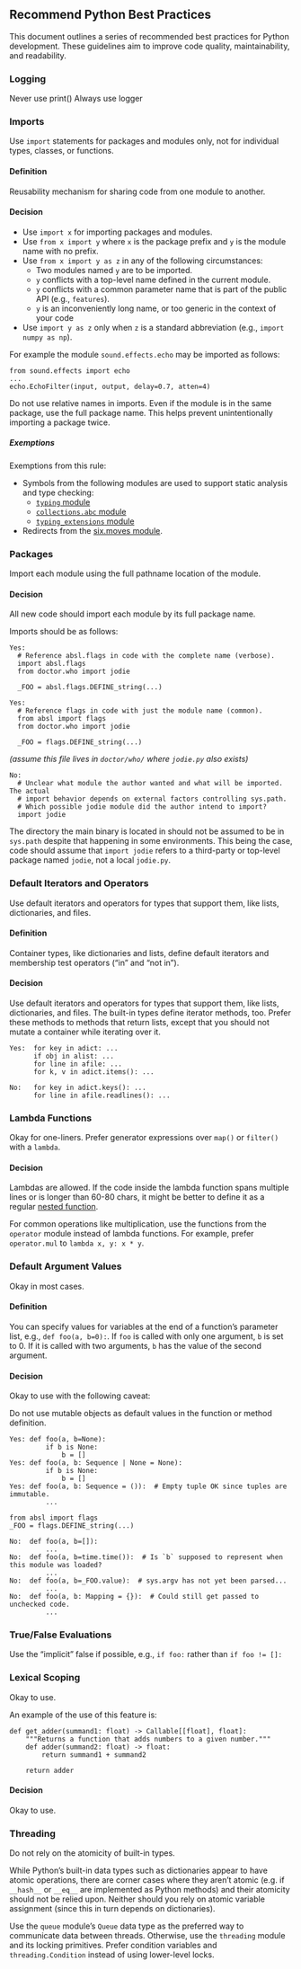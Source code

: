 ## Recommend Python Best Practices
This document outlines a series of recommended best practices for Python development. These guidelines aim to improve code quality, maintainability, and readability.

### Logging
Never use print()
Always use logger

###  Imports

Use  `import`  statements for packages and modules only, not for individual types, classes, or functions.

#### Definition

Reusability mechanism for sharing code from one module to another.

####  Decision

-   Use  `import x`  for importing packages and modules.
-   Use  `from x import y`  where  `x`  is the package prefix and  `y`  is the module name with no prefix.
-   Use  `from x import y as z`  in any of the following circumstances:
    -   Two modules named  `y`  are to be imported.
    -   `y`  conflicts with a top-level name defined in the current module.
    -   `y`  conflicts with a common parameter name that is part of the public API (e.g.,  `features`).
    -   `y`  is an inconveniently long name, or too generic in the context of your code
-   Use  `import y as z`  only when  `z`  is a standard abbreviation (e.g.,  `import numpy as np`).

For example the module  `sound.effects.echo`  may be imported as follows:

```
from sound.effects import echo
...
echo.EchoFilter(input, output, delay=0.7, atten=4)

```

Do not use relative names in imports. Even if the module is in the same package, use the full package name. This helps prevent unintentionally importing a package twice.

##### Exemptions

Exemptions from this rule:

-   Symbols from the following modules are used to support static analysis and type checking:
    -   [`typing`  module](https://google.github.io/styleguide/pyguide.html#typing-imports)
    -   [`collections.abc`  module](https://google.github.io/styleguide/pyguide.html#typing-imports)
    -   [`typing_extensions`  module](https://github.com/python/typing_extensions/blob/main/README.md)
-   Redirects from the  [six.moves module](https://six.readthedocs.io/#module-six.moves).

###  Packages

Import each module using the full pathname location of the module.

#### Decision

All new code should import each module by its full package name.

Imports should be as follows:

```
Yes:
  # Reference absl.flags in code with the complete name (verbose).
  import absl.flags
  from doctor.who import jodie

  _FOO = absl.flags.DEFINE_string(...)

```

```
Yes:
  # Reference flags in code with just the module name (common).
  from absl import flags
  from doctor.who import jodie

  _FOO = flags.DEFINE_string(...)

```

_(assume this file lives in  `doctor/who/`  where  `jodie.py`  also exists)_

```
No:
  # Unclear what module the author wanted and what will be imported.  The actual
  # import behavior depends on external factors controlling sys.path.
  # Which possible jodie module did the author intend to import?
  import jodie

```

The directory the main binary is located in should not be assumed to be in  `sys.path`  despite that happening in some environments. This being the case, code should assume that  `import jodie`  refers to a third-party or top-level package named  `jodie`, not a local  `jodie.py`.

### Default Iterators and Operators
Use default iterators and operators for types that support them, like lists, dictionaries, and files.

#### Definition

Container types, like dictionaries and lists, define default iterators and membership test operators (“in” and “not in”).

#### Decision

Use default iterators and operators for types that support them, like lists, dictionaries, and files. The built-in types define iterator methods, too. Prefer these methods to methods that return lists, except that you should not mutate a container while iterating over it.

```
Yes:  for key in adict: ...
      if obj in alist: ...
      for line in afile: ...
      for k, v in adict.items(): ...
```

```
No:   for key in adict.keys(): ...
      for line in afile.readlines(): ...
```

### Lambda Functions

Okay for one-liners. Prefer generator expressions over  `map()`  or  `filter()`  with a  `lambda`.

#### Decision

Lambdas are allowed. If the code inside the lambda function spans multiple lines or is longer than 60-80 chars, it might be better to define it as a regular  [nested function](https://google.github.io/styleguide/pyguide.html#lexical-scoping).

For common operations like multiplication, use the functions from the  `operator`  module instead of lambda functions. For example, prefer  `operator.mul`  to  `lambda x, y: x * y`.

### Default Argument Values

Okay in most cases.

#### Definition

You can specify values for variables at the end of a function’s parameter list, e.g.,  `def foo(a, b=0):`. If  `foo`  is called with only one argument,  `b`  is set to 0. If it is called with two arguments,  `b`  has the value of the second argument.

####  Decision

Okay to use with the following caveat:

Do not use mutable objects as default values in the function or method definition.

```
Yes: def foo(a, b=None):
         if b is None:
             b = []
Yes: def foo(a, b: Sequence | None = None):
         if b is None:
             b = []
Yes: def foo(a, b: Sequence = ()):  # Empty tuple OK since tuples are immutable.
         ...
```

```
from absl import flags
_FOO = flags.DEFINE_string(...)

No:  def foo(a, b=[]):
         ...
No:  def foo(a, b=time.time()):  # Is `b` supposed to represent when this module was loaded?
         ...
No:  def foo(a, b=_FOO.value):  # sys.argv has not yet been parsed...
         ...
No:  def foo(a, b: Mapping = {}):  # Could still get passed to unchecked code.
         ...
```

### True/False Evaluations


Use the “implicit” false if possible, e.g.,  `if foo:`  rather than  `if foo != []:`

### Lexical Scoping

Okay to use.

An example of the use of this feature is:

```
def get_adder(summand1: float) -> Callable[[float], float]:
    """Returns a function that adds numbers to a given number."""
    def adder(summand2: float) -> float:
        return summand1 + summand2

    return adder
```
#### Decision

Okay to use.


### Threading

Do not rely on the atomicity of built-in types.

While Python’s built-in data types such as dictionaries appear to have atomic operations, there are corner cases where they aren’t atomic (e.g. if  `__hash__`  or  `__eq__`  are implemented as Python methods) and their atomicity should not be relied upon. Neither should you rely on atomic variable assignment (since this in turn depends on dictionaries).

Use the  `queue`  module’s  `Queue`  data type as the preferred way to communicate data between threads. Otherwise, use the  `threading`  module and its locking primitives. Prefer condition variables and  `threading.Condition`  instead of using lower-level locks.
